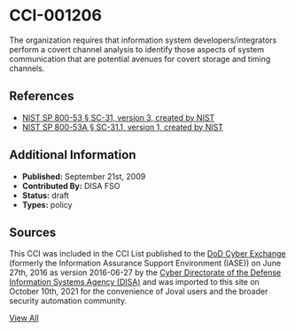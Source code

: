 # CCI-001206

The organization requires that information system developers/integrators perform a covert channel analysis to identify those aspects of system communication that are potential avenues for covert storage and timing channels.

## References ##

* [NIST SP 800-53 § SC-31, version 3, created by NIST](http://csrc.nist.gov/publications/PubsSPs.html)
* [NIST SP 800-53A § SC-31.1, version 1, created by NIST](http://csrc.nist.gov/publications/PubsSPs.html)


## Additional Information ##

* **Published:** September 21st, 2009
* **Contributed By:** DISA FSO
* **Status:** draft
* **Types:** policy

## Sources ##

This CCI was included in the CCI List published to the [DoD Cyber Exchange](https://public.cyber.mil/stigs/cci/)
(formerly the Information Assurance Support Environment (IASE)) on June 27th, 2016 as version
2016-06-27 by the [Cyber Directorate of the Defense Information Systems Agency (DISA)](https://public.cyber.mil/about-cyber/)
and was imported to this site on October 10th, 2021 for the convenience of Joval users and the broader
security automation community.

[View All](../README.md)
